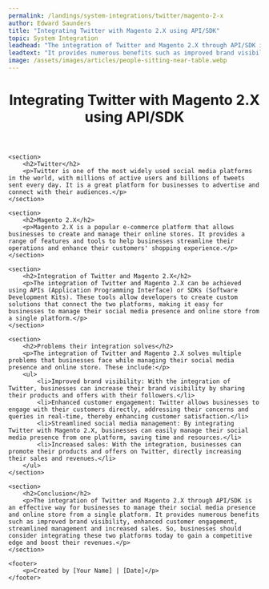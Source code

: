 ```yaml
---
permalink: /landings/system-integrations/twitter/magento-2-x
author: Edward Saunders
title: "Integrating Twitter with Magento 2.X using API/SDK"
topic: System Integration
leadhead: "The integration of Twitter and Magento 2.X through API/SDK is an effective way for businesses to manage their social media presence and online store from a single platform"
leadtext: "It provides numerous benefits such as improved brand visibility, enhanced customer engagement, streamlined management and increased sales. So, businesses should consider integrating these two platforms today to gain a competitive edge and boost their revenues."
image: /assets/images/articles/people-sitting-near-table.webp
---
```

<div class="arttext">	<header>
		<h1>Integrating Twitter with Magento 2.X using API/SDK</h1>
	</header>

	<section>
		<h2>Twitter</h2>
		<p>Twitter is one of the most widely used social media platforms in the world, with millions of active users and billions of tweets sent every day. It is a great platform for businesses to advertise and connect with their audiences.</p>
	</section>

	<section>
		<h2>Magento 2.X</h2>
		<p>Magento 2.X is a popular e-commerce platform that allows businesses to create and manage their online stores. It provides a range of features and tools to help businesses streamline their operations and enhance their customers' shopping experience.</p>
	</section>

	<section>
		<h2>Integration of Twitter and Magento 2.X</h2>
		<p>The integration of Twitter and Magento 2.X can be achieved using APIs (Application Programming Interface) or SDKs (Software Development Kits). These tools allow developers to create custom solutions that connect the two platforms, making it easy for businesses to manage their social media presence and online store from a single platform.</p>
	</section>

	<section>
		<h2>Problems their integration solves</h2>
		<p>The integration of Twitter and Magento 2.X solves multiple problems that businesses face while managing their social media presence and online store. These include:</p>
		<ul>
			<li>Improved brand visibility: With the integration of Twitter, businesses can increase their brand visibility by sharing their products and offers with their followers.</li>
			<li>Enhanced customer engagement: Twitter allows businesses to engage with their customers directly, addressing their concerns and queries in real-time, thereby enhancing customer satisfaction.</li>
			<li>Streamlined social media management: By integrating Twitter with Magento 2.X, businesses can easily manage their social media presence from one platform, saving time and resources.</li>
			<li>Increased sales: With the integration, businesses can promote their products and offers on Twitter, directly increasing their sales and revenues.</li>
		</ul>
	</section>

	<section>
		<h2>Conclusion</h2>
		<p>The integration of Twitter and Magento 2.X through API/SDK is an effective way for businesses to manage their social media presence and online store from a single platform. It provides numerous benefits such as improved brand visibility, enhanced customer engagement, streamlined management and increased sales. So, businesses should consider integrating these two platforms today to gain a competitive edge and boost their revenues.</p>
	</section>

	<footer>
		<p>Created by [Your Name] | [Date]</p>
	</footer>
</div>